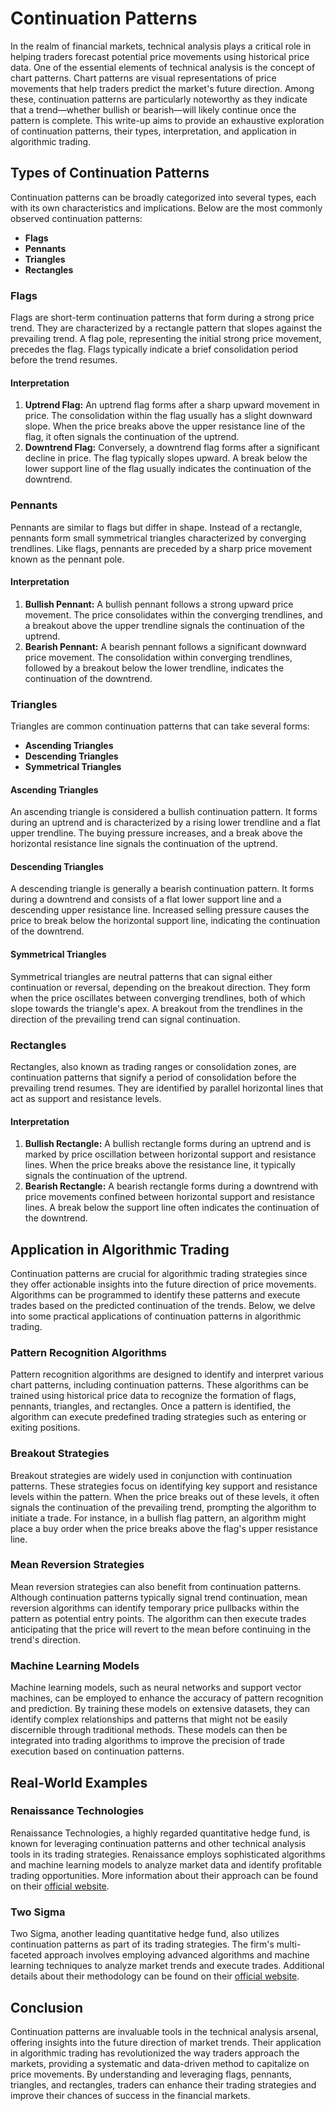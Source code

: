 # Continuation Patterns

In the realm of financial markets, technical analysis plays a critical role in helping traders forecast potential price movements using historical price data. One of the essential elements of technical analysis is the concept of chart patterns. Chart patterns are visual representations of price movements that help traders predict the market's future direction. Among these, continuation patterns are particularly noteworthy as they indicate that a trend—whether bullish or bearish—will likely continue once the pattern is complete. This write-up aims to provide an exhaustive exploration of continuation patterns, their types, interpretation, and application in algorithmic trading.

## Types of Continuation Patterns

Continuation patterns can be broadly categorized into several types, each with its own characteristics and implications. Below are the most commonly observed continuation patterns:

- **Flags**
- **Pennants**
- **Triangles**
- **Rectangles**

### Flags

Flags are short-term continuation patterns that form during a strong price trend. They are characterized by a rectangle pattern that slopes against the prevailing trend. A flag pole, representing the initial strong price movement, precedes the flag. Flags typically indicate a brief consolidation period before the trend resumes.

#### Interpretation
1. **Uptrend Flag:** An uptrend flag forms after a sharp upward movement in price. The consolidation within the flag usually has a slight downward slope. When the price breaks above the upper resistance line of the flag, it often signals the continuation of the uptrend.
2. **Downtrend Flag:** Conversely, a downtrend flag forms after a significant decline in price. The flag typically slopes upward. A break below the lower support line of the flag usually indicates the continuation of the downtrend.

### Pennants

Pennants are similar to flags but differ in shape. Instead of a rectangle, pennants form small symmetrical triangles characterized by converging trendlines. Like flags, pennants are preceded by a sharp price movement known as the pennant pole.

#### Interpretation
1. **Bullish Pennant:** A bullish pennant follows a strong upward price movement. The price consolidates within the converging trendlines, and a breakout above the upper trendline signals the continuation of the uptrend.
2. **Bearish Pennant:** A bearish pennant follows a significant downward price movement. The consolidation within converging trendlines, followed by a breakout below the lower trendline, indicates the continuation of the downtrend.

### Triangles

Triangles are common continuation patterns that can take several forms:
  
- **Ascending Triangles**
- **Descending Triangles**
- **Symmetrical Triangles**

#### Ascending Triangles
An ascending triangle is considered a bullish continuation pattern. It forms during an uptrend and is characterized by a rising lower trendline and a flat upper trendline. The buying pressure increases, and a break above the horizontal resistance line signals the continuation of the uptrend.

#### Descending Triangles
A descending triangle is generally a bearish continuation pattern. It forms during a downtrend and consists of a flat lower support line and a descending upper resistance line. Increased selling pressure causes the price to break below the horizontal support line, indicating the continuation of the downtrend.

#### Symmetrical Triangles
Symmetrical triangles are neutral patterns that can signal either continuation or reversal, depending on the breakout direction. They form when the price oscillates between converging trendlines, both of which slope towards the triangle's apex. A breakout from the trendlines in the direction of the prevailing trend can signal continuation.

### Rectangles

Rectangles, also known as trading ranges or consolidation zones, are continuation patterns that signify a period of consolidation before the prevailing trend resumes. They are identified by parallel horizontal lines that act as support and resistance levels.

#### Interpretation
1. **Bullish Rectangle:** A bullish rectangle forms during an uptrend and is marked by price oscillation between horizontal support and resistance lines. When the price breaks above the resistance line, it typically signals the continuation of the uptrend.
2. **Bearish Rectangle:** A bearish rectangle forms during a downtrend with price movements confined between horizontal support and resistance lines. A break below the support line often indicates the continuation of the downtrend.

## Application in Algorithmic Trading

Continuation patterns are crucial for algorithmic trading strategies since they offer actionable insights into the future direction of price movements. Algorithms can be programmed to identify these patterns and execute trades based on the predicted continuation of the trends. Below, we delve into some practical applications of continuation patterns in algorithmic trading.

### Pattern Recognition Algorithms

Pattern recognition algorithms are designed to identify and interpret various chart patterns, including continuation patterns. These algorithms can be trained using historical price data to recognize the formation of flags, pennants, triangles, and rectangles. Once a pattern is identified, the algorithm can execute predefined trading strategies such as entering or exiting positions.

### Breakout Strategies

Breakout strategies are widely used in conjunction with continuation patterns. These strategies focus on identifying key support and resistance levels within the pattern. When the price breaks out of these levels, it often signals the continuation of the prevailing trend, prompting the algorithm to initiate a trade. For instance, in a bullish flag pattern, an algorithm might place a buy order when the price breaks above the flag's upper resistance line.

### Mean Reversion Strategies

Mean reversion strategies can also benefit from continuation patterns. Although continuation patterns typically signal trend continuation, mean reversion algorithms can identify temporary price pullbacks within the pattern as potential entry points. The algorithm can then execute trades anticipating that the price will revert to the mean before continuing in the trend's direction.

### Machine Learning Models

Machine learning models, such as neural networks and support vector machines, can be employed to enhance the accuracy of pattern recognition and prediction. By training these models on extensive datasets, they can identify complex relationships and patterns that might not be easily discernible through traditional methods. These models can then be integrated into trading algorithms to improve the precision of trade execution based on continuation patterns.

## Real-World Examples

### Renaissance Technologies

Renaissance Technologies, a highly regarded quantitative hedge fund, is known for leveraging continuation patterns and other technical analysis tools in its trading strategies. Renaissance employs sophisticated algorithms and machine learning models to analyze market data and identify profitable trading opportunities. More information about their approach can be found on their [official website](https://www.rentec.com/).

### Two Sigma

Two Sigma, another leading quantitative hedge fund, also utilizes continuation patterns as part of its trading strategies. The firm's multi-faceted approach involves employing advanced algorithms and machine learning techniques to analyze market trends and execute trades. Additional details about their methodology can be found on their [official website](https://www.twosigma.com/).

## Conclusion

Continuation patterns are invaluable tools in the technical analysis arsenal, offering insights into the future direction of market trends. Their application in algorithmic trading has revolutionized the way traders approach the markets, providing a systematic and data-driven method to capitalize on price movements. By understanding and leveraging flags, pennants, triangles, and rectangles, traders can enhance their trading strategies and improve their chances of success in the financial markets.
